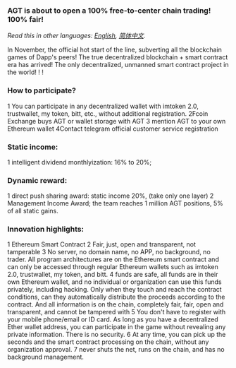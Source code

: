 ### AGT is about to open a 100% free-to-center chain trading! 100% fair!

*Read this in other languages: [English](README.md), [简体中文](README.zh-CN.md).*

In November, the official hot start of the line, subverting all the blockchain games of Dapp's peers!
The true decentralized blockchain + smart contract era has arrived!
The only decentralized, unmanned smart contract project in the world! ! !


### How to participate?
1 You can participate in any decentralized wallet with imtoken 2.0, trustwallet, my token, bitt, etc., without additional registration.
2Fcoin Exchange buys AGT or wallet storage with AGT
3 mention AGT to your own Ethereum wallet
4Contact telegram official customer service registration

### Static income:
1 intelligent dividend monthlyization: 16% to 20%;

### Dynamic reward:
1 direct push sharing award: static income 20%, (take only one layer)
2 Management Income Award; the team reaches 1 million AGT positions, 5% of all static gains.

### Innovation highlights:
1 Ethereum Smart Contract
2 Fair, just, open and transparent, not tamperable
3 No server, no domain name, no APP, no background, no trader.
All program architectures are on the Ethereum smart contract and can only be accessed through regular Ethereum wallets such as imtoken 2.0, trustwallet, my token, and bitt.
4 funds are safe, all funds are in their own Ethereum wallet, and no individual or organization can use this funds privately, including hacking. Only when they touch and reach the contract conditions, can they automatically distribute the proceeds according to the contract. And all information is on the chain, completely fair, fair, open and transparent, and cannot be tampered with
5 You don't have to register with your mobile phone/email or ID card. As long as you have a decentralized Ether wallet address, you can participate in the game without revealing any private information. There is no security.
6 At any time, you can pick up the seconds and the smart contract processing on the chain, without any organization approval.
7 never shuts the net, runs on the chain, and has no background management.